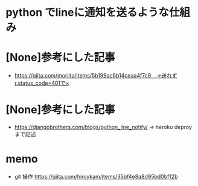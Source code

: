 # python でlineに通知を送るような仕組み

# [None]参考にした記事
* https://qiita.com/moriita/items/5b199ac6b14ceaa4f7c9　->送れずr.status_code=401で×

# [None]参考にした記事
* https://djangobrothers.com/blogs/python_line_notify/ -> heroku deproyまで記述



# memo
* git 操作
https://qiita.com/hiroykam/items/35bf4e8a8d95bd0bf12b